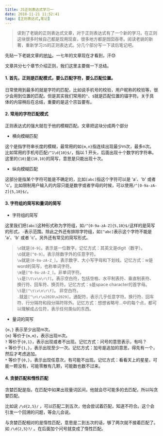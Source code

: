 ```yaml
---
title: JS正则表达式学习一
date: 2018-11-21 11:52:41
tags: [正则表达式,笔记]
---
```

> 读到了老姚的正则表达式文章，对于正则表达式有了一个新的学习。在正则这块很多时候自己都是现用现查，很多地方都是囫囵吞枣。阅读老姚的新著，重新学习```JS```的正则表达式。分几个部分写一下读后笔记吧。

先贴一下老姚文章的[地址](https://juejin.im/post/5965943ff265da6c30653879)。一七年的文章现在才看到，汗😓

文章共分七个章节介绍正则，我们这里主要做一下总结。

#### 1. 首先，正则是匹配模式，要么匹配字符，要么匹配位置。

日常使用到最多的就是字符的匹配，比如说手机号的校验，用户昵称的校验等，很少会用到位置的匹配。但是其实我们常用的```^```、```$```就是匹配位置的锚字符。关于具体的内容稍后在总结，重要的是这个宗旨要有。

#### 2. 常用的字符匹配模式

正则表达式的强大就在于他的模糊匹配。文章把这块分成两个部分

* 横向模糊匹配

这个是指字符串长度的模糊，最常用的如```{m,n}```指连续出现最少m次，最多n次。比如常用的手机号匹配```/^1\d{10}$/```，指以 1 开头，后面出现十个数字的字符串。这里的```{10}```是```{10,10}```的简写，意思是只能出现十次。

* 纵向模糊匹配

这部分是指某个字符可能是不确定的，比如```[abc]```指这个字符可以是 'a'、'b' 或者 'c'。比如限制用户输入的内容只能是数字或者字母的时候，可以使用```/^[0-9a-zA-Z]{5,10}$/```。


#### 3. 字符组的简写和量词的简写

* 字符组的简写


这里我们把```[abc]```这种形式称为字符组，如```/^[0-9a-zA-Z]{5,10}$/```这样的是简写的形式，```-```表示范围。除此之外还有排除字符组，如```[^abc]```表示这个字符不能是 'a'、'b' 或者 'c'。另外还有常见的简写形式。

> ```\d```就是```[0-9]```。表示是一位数字。记忆方式：其英文是digit（数字）。  
```\D```就是```[^0-9]```。表示除数字外的任意字符。  
```\w```就是```[0-9a-zA-Z_]```。表示数字、大小写字母和下划线。记忆方式：w是word的简写，也称单词字符。  
```\W```是```[^0-9a-zA-Z_]```。非单词字符。  
```\s```是```[\t\v\n\r\f]```。表示空白符，包括空格、水平制表符、垂直制表符、换行符、回车符、换页符。记忆方式：s是space character的首字母。  
```\S```是```[^\t\v\n\r\f]```。 非空白符。  
```.```就是```[^\n\r\u2028\u2029]```。通配符，表示几乎任意字符。换行符、回车符、行分隔符和段分隔符除外。记忆方式：想想省略号...中的每个点，都可以理解成占位符，表示任何类似的东西。

* 量词的简写

```{m,}``` 表示至少出现m次。  
```{m}``` 等价于```{m,m}```，表示出现m次。  
```?``` 等价于```{0,1}```，表示出现或者不出现。记忆方式：问号的意思表示，有吗？  
```+``` 等价于```{1,}```，表示出现至少一次。记忆方式：加号是追加的意思，得先有一个，然后才考虑追加。  
```*``` 等价于```{0,}```，表示出现任意次，有可能不出现。记忆方式：看看天上的星星，可能一颗没有，可能零散有几颗，可能数也数不过来。


#### 4. 贪婪匹配和惰性匹配

贪婪匹配是指，在匹配中如果出现量词区间，他就会尽可能多的去匹配，所以叫贪婪匹配。

比如说 ```/\d{2,5}/``` ，可以匹配二到五次，他会尝试着匹配，知道不符合。这个会引发一个回溯的问题，等会儿会说。

与贪婪匹配相对的是惰性匹配，意思是二到五次的话，够了两次就不接着匹配了。如 ```/\d{2,5}?/``` 。在后面加个问号就变成了惰性匹配。
